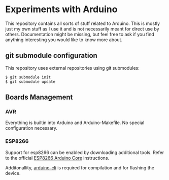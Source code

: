 # Experiments with Arduino

This repository contains all sorts of stuff related to Arduino. This is mostly
just my own stuff as I use it and is not necessarily meant for direct use by
others. Documentation might be missing, but feel free to ask if you find
anything interesting you would like to know more about.

## git submodule configuration

This repository uses external repositories using git submodules:

    $ git submodule init
    $ git submodule update


## Boards Management

### AVR

Everything is builtin into Arduino and Arduino-Makefile. No special
configuration necessary.


### ESP8266

Support for esp8266 can be enabled by downloading additional tools. Refer to
the official [ESP8266 Arduino Core](https://arduino-esp8266.readthedocs.io/)
instructions.

Additonallity, [arduino-cli](https://github.com/arduino/arduino-cli) is
required for compilation and for flashing the device.

